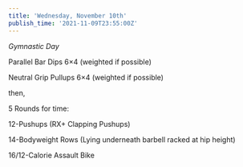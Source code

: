 ```yaml
---
title: 'Wednesday, November 10th'
publish_time: '2021-11-09T23:55:00Z'
---
```


*Gymnastic Day*

Parallel Bar Dips 6×4 (weighted if possible)

Neutral Grip Pullups 6×4 (weighted if possible)

then,

5 Rounds for time:

12-Pushups (RX+ Clapping Pushups)

14-Bodyweight Rows (Lying underneath barbell racked at hip height)

16/12-Calorie Assault Bike
